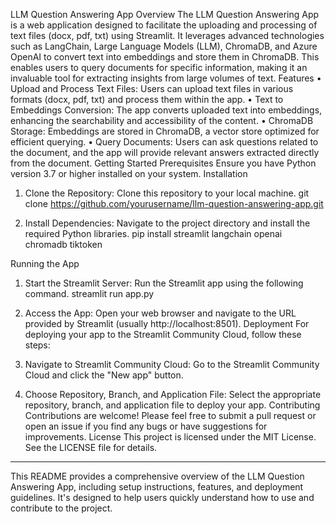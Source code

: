 LLM Question Answering App
Overview
The LLM Question Answering App is a web application designed to facilitate the uploading and processing of text files (docx, pdf, txt) using Streamlit. It leverages advanced technologies such as LangChain, Large Language Models (LLM), ChromaDB, and Azure OpenAI to convert text into embeddings and store them in ChromaDB. This enables users to query documents for specific information, making it an invaluable tool for extracting insights from large volumes of text.
Features
•	Upload and Process Text Files: Users can upload text files in various formats (docx, pdf, txt) and process them within the app.
•	Text to Embeddings Conversion: The app converts uploaded text into embeddings, enhancing the searchability and accessibility of the content.
•	ChromaDB Storage: Embeddings are stored in ChromaDB, a vector store optimized for efficient querying.
•	Query Documents: Users can ask questions related to the document, and the app will provide relevant answers extracted directly from the document.
Getting Started
Prerequisites
Ensure you have Python version 3.7 or higher installed on your system.
Installation
1.	Clone the Repository: Clone this repository to your local machine.
git clone https://github.com/yourusername/llm-question-answering-app.git


2.	Install Dependencies: Navigate to the project directory and install the required Python libraries.
pip install streamlit langchain openai chromadb tiktoken


Running the App
1.	Start the Streamlit Server: Run the Streamlit app using the following command.
streamlit run app.py


2.	Access the App: Open your web browser and navigate to the URL provided by Streamlit (usually http://localhost:8501).
Deployment
For deploying your app to the Streamlit Community Cloud, follow these steps:
1.	Navigate to Streamlit Community Cloud: Go to the Streamlit Community Cloud and click the "New app" button.
2.	Choose Repository, Branch, and Application File: Select the appropriate repository, branch, and application file to deploy your app.
Contributing
Contributions are welcome! Please feel free to submit a pull request or open an issue if you find any bugs or have suggestions for improvements.
License
This project is licensed under the MIT License. See the LICENSE file for details.
________________________________________
This README provides a comprehensive overview of the LLM Question Answering App, including setup instructions, features, and deployment guidelines. It's designed to help users quickly understand how to use and contribute to the project.

